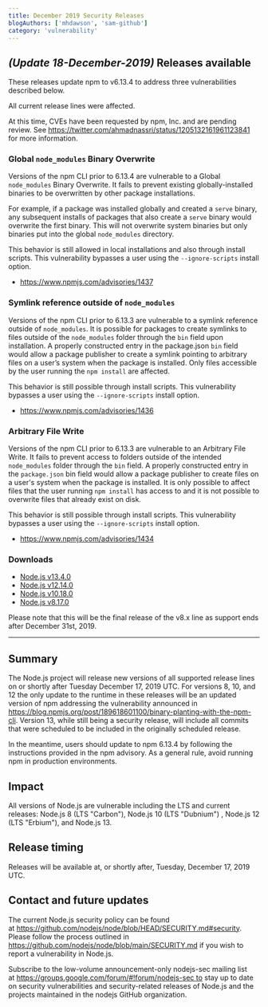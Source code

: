 ```yaml
---
title: December 2019 Security Releases
blogAuthors: ['mhdawson', 'sam-github']
category: 'vulnerability'
---
```


## _(Update 18-December-2019)_ Releases available

These releases update npm to v6.13.4 to address three vulnerabilities described below.

All current release lines were affected.

At this time, CVEs have been requested by npm, Inc. and are pending review. See https://twitter.com/ahmadnassri/status/1205132161961123841 for more information.

### Global `node_modules` Binary Overwrite

Versions of the npm CLI prior to 6.13.4 are vulnerable to a Global `node_modules` Binary Overwrite. It fails to prevent existing globally-installed binaries to be overwritten by other package installations.

For example, if a package was installed globally and created a `serve` binary, any subsequent installs of packages that also create a `serve` binary would overwrite the first binary. This will not overwrite system binaries but only binaries put into the global `node_modules` directory.

This behavior is still allowed in local installations and also through install scripts. This vulnerability bypasses a user using the `--ignore-scripts` install option.

* https://www.npmjs.com/advisories/1437

### Symlink reference outside of `node_modules`

Versions of the npm CLI prior to 6.13.3 are vulnerable to a symlink reference outside of `node_modules`. It is possible for packages to create symlinks to files outside of the `node_modules` folder through the `bin` field upon installation. A properly constructed entry in the package.json `bin` field would allow a package publisher to create a symlink pointing to arbitrary files on a user’s system when the package is installed. Only files accessible by the user running the `npm install` are affected.

This behavior is still possible through install scripts. This vulnerability bypasses a user using the `--ignore-scripts` install option.

* https://www.npmjs.com/advisories/1436

### Arbitrary File Write

Versions of the npm CLI prior to 6.13.3 are vulnerable to an Arbitrary File Write. It fails to prevent access to folders outside of the intended `node_modules` folder through the `bin` field. A properly constructed entry in the `package.json` bin field would allow a package publisher to create files on a user's system when the package is installed. It is only possible to affect files that the user running `npm install` has access to and it is not possible to overwrite files that already exist on disk.

This behavior is still possible through install scripts. This vulnerability bypasses a user using the `--ignore-scripts` install option.

* https://www.npmjs.com/advisories/1434

### Downloads

* [Node.js v13.4.0](https://nodejs.org/en/blog/release/v13.4.0/)
* [Node.js v12.14.0](https://nodejs.org/en/blog/release/v12.14.0/)
* [Node.js v10.18.0](https://nodejs.org/en/blog/release/v10.18.0/)
* [Node.js v8.17.0](https://nodejs.org/en/blog/release/v8.17.0/)

Please note that this will be the final release of the v8.x line as support ends after December 31st, 2019.

--------------------------------------

## Summary

The Node.js project will release new versions of all supported release lines on or shortly after Tuesday December 17, 2019 UTC. For versions 8, 10, and 12 the only update to the runtime in these releases will be an updated version of npm addressing the vulnerability announced in https://blog.npmjs.org/post/189618601100/binary-planting-with-the-npm-cli. Version 13, while still being a security release, will include all commits that were scheduled to be included in the originally scheduled release.

In the meantime, users should update to npm 6.13.4 by following the instructions provided in the npm advisory. As a general rule, avoid running npm in production environments.

## Impact

All versions of Node.js are vulnerable including the LTS and current releases: Node.js 8 (LTS "Carbon"), Node.js 10 (LTS "Dubnium") , Node.js 12 (LTS "Erbium"), and Node.js 13.

## Release timing

Releases will be available at, or shortly after, Tuesday, December 17, 2019 UTC.

## Contact and future updates

The current Node.js security policy can be found at https://github.com/nodejs/node/blob/HEAD/SECURITY.md#security.  Please follow the process outlined in https://github.com/nodejs/node/blob/main/SECURITY.md if you wish to report a vulnerability in Node.js.

Subscribe to the low-volume announcement-only nodejs-sec mailing list at https://groups.google.com/forum/#!forum/nodejs-sec to stay up to date on security vulnerabilities and security-related releases of Node.js and the projects maintained in the nodejs GitHub organization.
